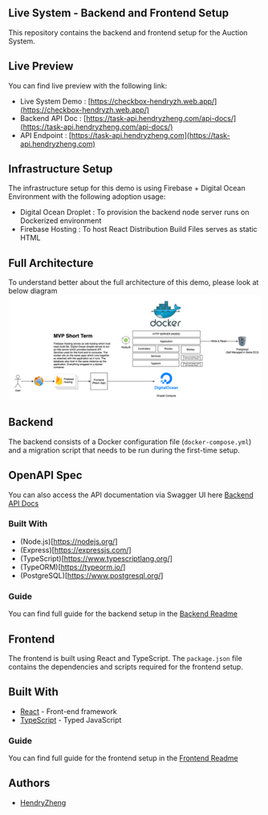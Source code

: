 ## Live System - Backend and Frontend Setup

This repository contains the backend and frontend setup for the Auction System.

## Live Preview
You can find live preview with the following link:
- Live System Demo : [https://checkbox-hendryzh.web.app/](https://checkbox-hendryzh.web.app/)
- Backend API Doc : [https://task-api.hendryzheng.com/api-docs/](https://task-api.hendryzheng.com/api-docs/)
- API Endpoint : [https://task-api.hendryzheng.com](https://task-api.hendryzheng.com)

## Infrastructure Setup
The infrastructure setup for this demo is using Firebase + Digital Ocean Environment with the following adoption usage:
- Digital Ocean Droplet : To provision the backend node server runs on Dockerized environment
- Firebase Hosting : To host React Distribution Build Files serves as static HTML

## Full Architecture
To understand better about the full architecture of this demo, please look at below diagram
![Diagram](./docs/Full-Architecture-Page-1.png)
## Backend

The backend consists of a Docker configuration file (`docker-compose.yml`) and a migration script that needs to be run during the first-time setup.

## OpenAPI Spec

You can also access the API documentation via Swagger UI here [Backend API Docs](http://task-api.hendryzheng.com/api-docs)


### Built With
- (Node.js)[https://nodejs.org/]
- (Express)[https://expressjs.com/]
- (TypeScript)[https://www.typescriptlang.org/]
- (TypeORM)[https://typeorm.io/]
- (PostgreSQL)[https://www.postgresql.org/]

### Guide
You can find full guide for the backend setup in the [Backend Readme](./backend/readme.md)


## Frontend

The frontend is built using React and TypeScript. The `package.json` file contains the dependencies and scripts required for the frontend setup.

## Built With

- [React](https://reactjs.org/) - Front-end framework
- [TypeScript](https://www.typescriptlang.org/) - Typed JavaScript

### Guide
You can find full guide for the frontend setup in the [Frontend Readme](./frontend/README.md)

## Authors

- [HendryZheng](https://github.com/xen-HendryZheng)